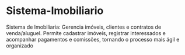 # Sistema-Imobiliario
Sistema de Imobiliaria: Gerencia imóveis, clientes e contratos de venda/aluguel. Permite cadastrar imóveis, registrar interessados e acompanhar pagamentos e comissões, tornando o processo mais ágil e organizado
